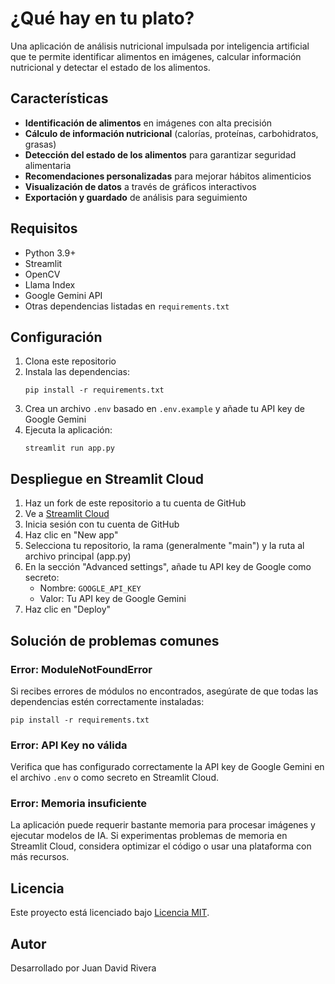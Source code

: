 # ¿Qué hay en tu plato?

Una aplicación de análisis nutricional impulsada por inteligencia artificial que te permite identificar alimentos en imágenes, calcular información nutricional y detectar el estado de los alimentos.

## Características

- **Identificación de alimentos** en imágenes con alta precisión
- **Cálculo de información nutricional** (calorías, proteínas, carbohidratos, grasas)
- **Detección del estado de los alimentos** para garantizar seguridad alimentaria
- **Recomendaciones personalizadas** para mejorar hábitos alimenticios
- **Visualización de datos** a través de gráficos interactivos
- **Exportación y guardado** de análisis para seguimiento

## Requisitos

- Python 3.9+
- Streamlit
- OpenCV
- Llama Index
- Google Gemini API
- Otras dependencias listadas en `requirements.txt`

## Configuración

1. Clona este repositorio
2. Instala las dependencias:
   ```
   pip install -r requirements.txt
   ```
3. Crea un archivo `.env` basado en `.env.example` y añade tu API key de Google Gemini
4. Ejecuta la aplicación:
   ```
   streamlit run app.py
   ```

## Despliegue en Streamlit Cloud

1. Haz un fork de este repositorio a tu cuenta de GitHub
2. Ve a [Streamlit Cloud](https://streamlit.io/cloud)
3. Inicia sesión con tu cuenta de GitHub
4. Haz clic en "New app"
5. Selecciona tu repositorio, la rama (generalmente "main") y la ruta al archivo principal (app.py)
6. En la sección "Advanced settings", añade tu API key de Google como secreto:
   - Nombre: `GOOGLE_API_KEY`
   - Valor: Tu API key de Google Gemini
7. Haz clic en "Deploy"

## Solución de problemas comunes

### Error: ModuleNotFoundError

Si recibes errores de módulos no encontrados, asegúrate de que todas las dependencias estén correctamente instaladas:
```
pip install -r requirements.txt
```

### Error: API Key no válida

Verifica que has configurado correctamente la API key de Google Gemini en el archivo `.env` o como secreto en Streamlit Cloud.

### Error: Memoria insuficiente

La aplicación puede requerir bastante memoria para procesar imágenes y ejecutar modelos de IA. Si experimentas problemas de memoria en Streamlit Cloud, considera optimizar el código o usar una plataforma con más recursos.

## Licencia

Este proyecto está licenciado bajo [Licencia MIT](LICENSE).

## Autor

Desarrollado por Juan David Rivera 